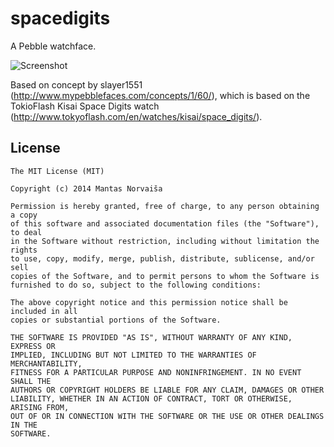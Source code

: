 spacedigits
===========

A Pebble watchface.

![Screenshot](https://github.com/mntnorv/spacedigits/raw/screens/01.png)

Based on concept by slayer1551 (http://www.mypebblefaces.com/concepts/1/60/),
which is based on the TokioFlash Kisai Space Digits watch
(http://www.tokyoflash.com/en/watches/kisai/space_digits/).


License
-------

```
The MIT License (MIT)

Copyright (c) 2014 Mantas Norvaiša

Permission is hereby granted, free of charge, to any person obtaining a copy
of this software and associated documentation files (the "Software"), to deal
in the Software without restriction, including without limitation the rights
to use, copy, modify, merge, publish, distribute, sublicense, and/or sell
copies of the Software, and to permit persons to whom the Software is
furnished to do so, subject to the following conditions:

The above copyright notice and this permission notice shall be included in all
copies or substantial portions of the Software.

THE SOFTWARE IS PROVIDED "AS IS", WITHOUT WARRANTY OF ANY KIND, EXPRESS OR
IMPLIED, INCLUDING BUT NOT LIMITED TO THE WARRANTIES OF MERCHANTABILITY,
FITNESS FOR A PARTICULAR PURPOSE AND NONINFRINGEMENT. IN NO EVENT SHALL THE
AUTHORS OR COPYRIGHT HOLDERS BE LIABLE FOR ANY CLAIM, DAMAGES OR OTHER
LIABILITY, WHETHER IN AN ACTION OF CONTRACT, TORT OR OTHERWISE, ARISING FROM,
OUT OF OR IN CONNECTION WITH THE SOFTWARE OR THE USE OR OTHER DEALINGS IN THE
SOFTWARE.
```

